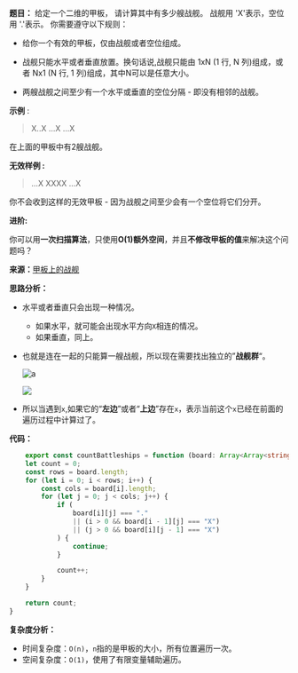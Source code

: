 **题目：** 给定一个二维的甲板， 请计算其中有多少艘战舰。 战舰用 'X'表示，空位用 '.'表示。 你需要遵守以下规则：

- 给你一个有效的甲板，仅由战舰或者空位组成。

- 战舰只能水平或者垂直放置。换句话说,战舰只能由 1xN (1 行, N 列)组成，或者 Nx1 (N 行, 1 列)组成，其中N可以是任意大小。

- 两艘战舰之间至少有一个水平或垂直的空位分隔 - 即没有相邻的战舰。


**示例** :

> X..X
> ...X
> ...X

在上面的甲板中有2艘战舰。

**无效样例 :**

> ...X
> XXXX
> ...X

你不会收到这样的无效甲板 - 因为战舰之间至少会有一个空位将它们分开。

**进阶:**

你可以用**一次扫描算法**，只使用**O(1)额外空间**，并且**不修改甲板的值**来解决这个问题吗？

**来源：**[甲板上的战舰](https://leetcode-cn.com/problems/battleships-in-a-board)



**思路分析：**

- 水平或者垂直只会出现一种情况。

  - 如果水平，就可能会出现水平方向`X`相连的情况。
  - 如果垂直，同上。

- 也就是连在一起的只能算一艘战舰，所以现在需要找出独立的”**战舰群**“。

  ![a](https://cdn.nlark.com/yuque/0/2021/png/2743865/1616228130555-89e11a2e-dc3e-4342-ae2d-c7671e22eb7b.png)

  ![](https://cdn.nlark.com/yuque/0/2021/png/2743865/1616228227671-04edd93d-71fe-4be6-b20d-e4b0de69fbd5.png)

- 所以当遇到`x`,如果它的“**左边**”或者“**上边**”存在`x`，表示当前这个`x`已经在前面的遍历过程中计算过了。

**代码：**

```typescript
	export const countBattleships = function (board: Array<Array<string>>) {
    let count = 0;
    const rows = board.length;
    for (let i = 0; i < rows; i++) {
        const cols = board[i].length;
        for (let j = 0; j < cols; j++) {
            if (
                board[i][j] === "."
                || (i > 0 && board[i - 1][j] === "X")
                || (j > 0 && board[i][j - 1] === "X")
            ) {
                continue;
            }

            count++;
        }
    }

    return count;
}
```

**复杂度分析：**

- 时间复杂度：`O(n)`，`n`指的是甲板的大小，所有位置遍历一次。
- 空间复杂度：`O(1)`，使用了有限变量辅助遍历。